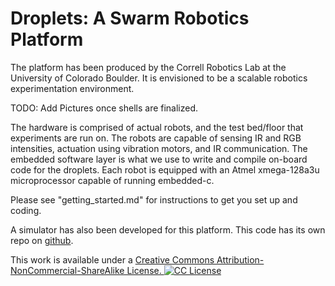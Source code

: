Droplets: A Swarm Robotics Platform
==========
The platform has been produced by the Correll Robotics Lab at the University of Colorado Boulder. It is envisioned to be a scalable robotics experimentation environment.

TODO: Add Pictures once shells are finalized.

The hardware is comprised of actual robots, and the test bed/floor that experiments are run on. The robots are capable of sensing IR and RGB intensities, actuation using vibration motors, and IR communication. The embedded software layer is what we use to write and compile on-board code for the droplets. Each robot is equipped with an Atmel xmega-128a3u microprocessor capable of running embedded-c.

Please see "getting_started.md" for instructions to get you set up and coding.

A simulator has also been developed for this platform. This code has its own repo on <a href="https://github.com/correlllab/cu-droplet-sim">github</a>.

This work is available under a <a href="https://creativecommons.org/licenses/by-nc-sa/4.0/" >Creative Commons Attribution-NonCommercial-ShareAlike License. <img src="http://i.creativecommons.org/l/by-nc-sa/3.0/88x31.png" alt="CC License"></a>
